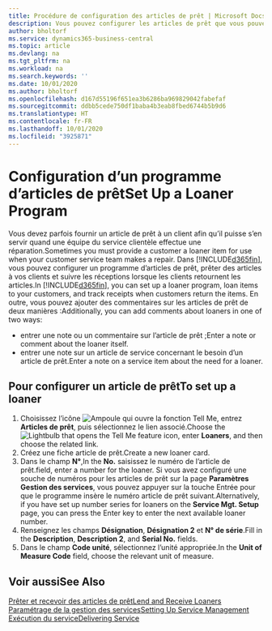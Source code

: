```yaml
---
title: Procédure de configuration des articles de prêt | Microsoft Docs
description: Vous pouvez configurer les articles de prêt que vous pouvez prêter aux clients afin de remplacer les articles de service lors de leur maintenance.
author: bholtorf
ms.service: dynamics365-business-central
ms.topic: article
ms.devlang: na
ms.tgt_pltfrm: na
ms.workload: na
ms.search.keywords: ''
ms.date: 10/01/2020
ms.author: bholtorf
ms.openlocfilehash: d167d55196f651ea3b6286ba969829042fabefaf
ms.sourcegitcommit: ddbb5cede750df1baba4b3eab8fbed6744b5b9d6
ms.translationtype: HT
ms.contentlocale: fr-FR
ms.lasthandoff: 10/01/2020
ms.locfileid: "3925871"
---
```

# <a name="set-up-a-loaner-program"></a><span data-ttu-id="177a0-103">Configuration d’un programme d’articles de prêt</span><span class="sxs-lookup"><span data-stu-id="177a0-103">Set Up a Loaner Program</span></span>
<span data-ttu-id="177a0-104">Vous devez parfois fournir un article de prêt à un client afin qu’il puisse s’en servir quand une équipe du service clientèle effectue une réparation.</span><span class="sxs-lookup"><span data-stu-id="177a0-104">Sometimes you must provide a customer a loaner item for use when your customer service team makes a repair.</span></span> <span data-ttu-id="177a0-105">Dans [!INCLUDE[d365fin](includes/d365fin_md.md)], vous pouvez configurer un programme d’articles de prêt, prêter des articles à vos clients et suivre les réceptions lorsque les clients retournent les articles.</span><span class="sxs-lookup"><span data-stu-id="177a0-105">In [!INCLUDE[d365fin](includes/d365fin_md.md)], you can set up a loaner program, loan items to your customers, and track receipts when customers return the items.</span></span> <span data-ttu-id="177a0-106">En outre, vous pouvez ajouter des commentaires sur les articles de prêt de deux manières :</span><span class="sxs-lookup"><span data-stu-id="177a0-106">Additionally, you can add comments about loaners in one of two ways:</span></span>  
  
* <span data-ttu-id="177a0-107">entrer une note ou un commentaire sur l’article de prêt ;</span><span class="sxs-lookup"><span data-stu-id="177a0-107">Enter a note or comment about the loaner itself.</span></span>  
* <span data-ttu-id="177a0-108">entrer une note sur un article de service concernant le besoin d’un article de prêt.</span><span class="sxs-lookup"><span data-stu-id="177a0-108">Enter a note on a service item about the need for a loaner.</span></span>  

## <a name="to-set-up-a-loaner"></a><span data-ttu-id="177a0-109">Pour configurer un article de prêt</span><span class="sxs-lookup"><span data-stu-id="177a0-109">To set up a loaner</span></span>  
1. <span data-ttu-id="177a0-110">Choisissez l’icône ![Ampoule qui ouvre la fonction Tell Me](media/ui-search/search_small.png "Dites-moi ce que vous voulez faire"), entrez **Articles de prêt**, puis sélectionnez le lien associé.</span><span class="sxs-lookup"><span data-stu-id="177a0-110">Choose the ![Lightbulb that opens the Tell Me feature](media/ui-search/search_small.png "Tell me what you want to do") icon, enter **Loaners**, and then choose the related link.</span></span>  
2. <span data-ttu-id="177a0-111">Créez une fiche article de prêt.</span><span class="sxs-lookup"><span data-stu-id="177a0-111">Create a new loaner card.</span></span> 
3. <span data-ttu-id="177a0-112">Dans le champ **N°**,</span><span class="sxs-lookup"><span data-stu-id="177a0-112">In the **No.**</span></span> <span data-ttu-id="177a0-113">saisissez le numéro de l’article de prêt.</span><span class="sxs-lookup"><span data-stu-id="177a0-113">field, enter a number for the loaner.</span></span> <span data-ttu-id="177a0-114">Si vous avez configuré une souche de numéros pour les articles de prêt sur la page **Paramètres Gestion des services**, vous pouvez appuyer sur la touche Entrée pour que le programme insère le numéro article de prêt suivant.</span><span class="sxs-lookup"><span data-stu-id="177a0-114">Alternatively, if you have set up number series for loaners on the **Service Mgt. Setup** page, you can press the Enter key to enter the next available loaner number.</span></span>  
4. <span data-ttu-id="177a0-115">Renseignez les champs **Désignation**, **Désignation 2** et **N° de série**.</span><span class="sxs-lookup"><span data-stu-id="177a0-115">Fill in the **Description**, **Description 2**, and **Serial No.** fields.</span></span>  
5. <span data-ttu-id="177a0-116">Dans le champ **Code unité**, sélectionnez l’unité appropriée.</span><span class="sxs-lookup"><span data-stu-id="177a0-116">In the **Unit of Measure Code** field, choose the relevant unit of measure.</span></span>  
  
## <a name="see-also"></a><span data-ttu-id="177a0-117">Voir aussi</span><span class="sxs-lookup"><span data-stu-id="177a0-117">See Also</span></span>
[<span data-ttu-id="177a0-118">Prêter et recevoir des articles de prêt</span><span class="sxs-lookup"><span data-stu-id="177a0-118">Lend and Receive Loaners</span></span>](service-how-to-lend-receive-loaners.md)  
[<span data-ttu-id="177a0-119">Paramétrage de la gestion des services</span><span class="sxs-lookup"><span data-stu-id="177a0-119">Setting Up Service Management</span></span>](service-setup-service.md)  
[<span data-ttu-id="177a0-120">Exécution du service</span><span class="sxs-lookup"><span data-stu-id="177a0-120">Delivering Service</span></span>](service-deliver-service.md)  

